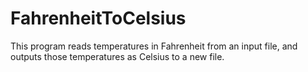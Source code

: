 # FahrenheitToCelsius
This program reads temperatures in Fahrenheit from an input file, and outputs those temperatures as Celsius to a new file.
